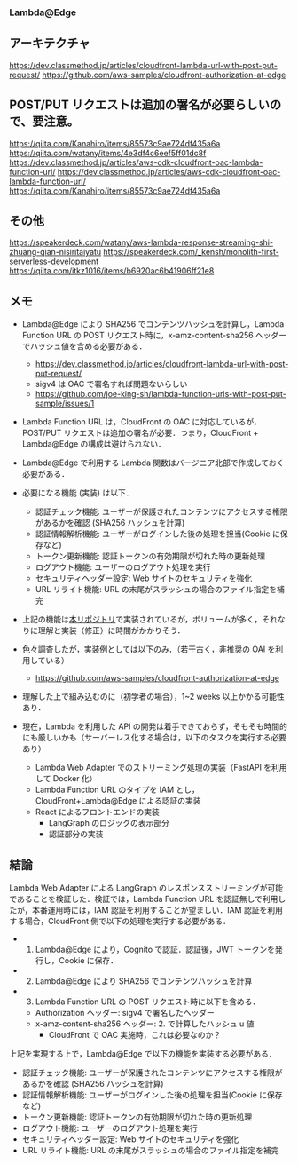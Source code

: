 ### Lambda@Edge

## アーキテクチャ

https://dev.classmethod.jp/articles/cloudfront-lambda-url-with-post-put-request/
https://github.com/aws-samples/cloudfront-authorization-at-edge

## POST/PUT リクエストは追加の署名が必要らしいので、要注意。

https://qiita.com/Kanahiro/items/85573c9ae724df435a6a
https://qiita.com/watany/items/4e3df4c6eef5ff01dc8f
https://dev.classmethod.jp/articles/aws-cdk-cloudfront-oac-lambda-function-url/
https://dev.classmethod.jp/articles/aws-cdk-cloudfront-oac-lambda-function-url/
https://qiita.com/Kanahiro/items/85573c9ae724df435a6a

## その他

https://speakerdeck.com/watany/aws-lambda-response-streaming-shi-zhuang-qian-nisiritaiyatu
https://speakerdeck.com/_kensh/monolith-first-serverless-development
https://qiita.com/itkz1016/items/b6920ac6b41906ff21e8

## メモ

- Lambda@Edge により SHA256 でコンテンツハッシュを計算し，Lambda Function URL の POST リクエスト時に，x-amz-content-sha256 ヘッダーでハッシュ値を含める必要がある．

  - https://dev.classmethod.jp/articles/cloudfront-lambda-url-with-post-put-request/
  - sigv4 は OAC で署名すれば問題ないらしい
  - https://github.com/joe-king-sh/lambda-function-urls-with-post-put-sample/issues/1

- Lambda Function URL は，CloudFront の OAC に対応しているが，POST/PUT リクエストは追加の署名が必要．つまり，CloudFront + Lambda@Edge の構成は避けられない．

- Lambda@Edge で利用する Lambda 関数はバージニア北部で作成しておく必要がある．

- 必要になる機能 (実装) は以下．

  - 認証チェック機能: ユーザーが保護されたコンテンツにアクセスする権限があるかを確認 (SHA256 ハッシュを計算)
  - 認証情報解析機能: ユーザーがログインした後の処理を担当(Cookie に保存など)
  - トークン更新機能: 認証トークンの有効期限が切れた時の更新処理
  - ログアウト機能: ユーザーのログアウト処理を実行
  - セキュリティヘッダー設定: Web サイトのセキュリティを強化
  - URL リライト機能: URL の末尾がスラッシュの場合のファイル指定を補完

- 上記の機能は[本リポジトリ](https://github.com/aws-samples/cloudfront-authorization-at-edge)で実装されているが，ボリュームが多く，それなりに理解と実装（修正）に時間がかかりそう．

- 色々調査したが，実装例としては以下のみ．（若干古く，非推奨の OAI を利用している）

  - https://github.com/aws-samples/cloudfront-authorization-at-edge

- 理解した上で組み込むのに（初学者の場合），1~2 weeks 以上かかる可能性あり．

- 現在，Lambda を利用した API の開発は着手できておらず，そもそも時間的にも厳しいかも（サーバーレス化する場合は，以下のタスクを実行する必要あり）
  - Lambda Web Adapter でのストリーミング処理の実装（FastAPI を利用して Docker 化）
  - Lambda Function URL のタイプを IAM とし，CloudFront+Lambda@Edge による認証の実装
  - React によるフロントエンドの実装
    - LangGraph のロジックの表示部分
    - 認証部分の実装

## 結論

Lambda Web Adapter による LangGraph のレスポンスストリーミングが可能であることを検証した．検証では，Lambda Function URL を認証無しで利用したが，本番運用時には，IAM 認証を利用することが望ましい．IAM 認証を利用する場合，CloudFront 側で以下の処理を実行する必要がある．

- 1. Lambda@Edge により，Cognito で認証．認証後，JWT トークンを発行し，Cookie に保存．
- 2. Lambda@Edge により SHA256 でコンテンツハッシュを計算
- 3. Lambda Function URL の POST リクエスト時に以下を含める．
  - Authorization ヘッダー: sigv4 で署名したヘッダー
  - x-amz-content-sha256 ヘッダー: 2. で計算したハッシュ u 値
    - CloudFront で OAC 実施時，これは必要なのか？

上記を実現する上で，Lambda@Edge で以下の機能を実装する必要がある．

- 認証チェック機能: ユーザーが保護されたコンテンツにアクセスする権限があるかを確認 (SHA256 ハッシュを計算)
- 認証情報解析機能: ユーザーがログインした後の処理を担当(Cookie に保存など)
- トークン更新機能: 認証トークンの有効期限が切れた時の更新処理
- ログアウト機能: ユーザーのログアウト処理を実行
- セキュリティヘッダー設定: Web サイトのセキュリティを強化
- URL リライト機能: URL の末尾がスラッシュの場合のファイル指定を補完

